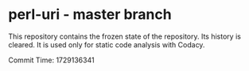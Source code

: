 # perl-uri - master branch

This repository contains the frozen state of the repository.
Its history is cleared. It is used only for static code
analysis with Codacy.

Commit Time: 1729136341